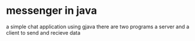 # messenger in java
 a simple chat application using gjava
 there are two programs a server and a client to send and recieve data
